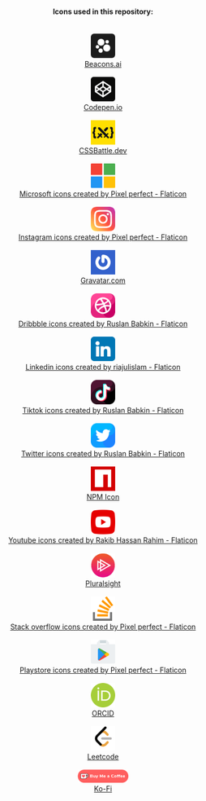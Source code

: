 <div align="center">
<h4>Icons used in this repository:</h4>
<br>
<img src="https://raw.githubusercontent.com/igorskyflyer/igorskyflyer/main/assets/beacons.png" width="48">
<br>
<a href="https://beacons.ai" title="Beacon.ai icon">Beacons.ai</a>
<br>
<br>
<img src="https://raw.githubusercontent.com/igorskyflyer/igorskyflyer/main/assets/codepen.png" width="48">
<br>
<a href="https://codepen.io" title="Codepen icon">Codepen.io</a>
<br>
<br>
<img src="https://raw.githubusercontent.com/igorskyflyer/igorskyflyer/main/assets/cssbattle.png" width="48">
<br>
<a href="https://cssbattle.dev" title="CSSBattle icon">CSSBattle.dev</a>
<br>
<br>
<img src="https://raw.githubusercontent.com/igorskyflyer/igorskyflyer/main/assets/microsoft.png" width="48">
<br>
<a href="https://www.flaticon.com/free-icons/microsoft" title="microsoft icons">Microsoft icons created by Pixel perfect - Flaticon</a>
<br>
<br>
<img src="https://raw.githubusercontent.com/igorskyflyer/igorskyflyer/main/assets/instagram.png" width="48">
<br>
<a href="https://www.flaticon.com/free-icons/instagram" title="instagram icons">Instagram icons created by Pixel perfect - Flaticon</a>
<br>
<br>
<img src="https://raw.githubusercontent.com/igorskyflyer/igorskyflyer/main/assets/gravatar.png" width="48">
<br>
<a href="https://gravatar.com" title="gravatar icons">Gravatar.com</a>
<br>
<br>
<img src="https://raw.githubusercontent.com/igorskyflyer/igorskyflyer/main/assets/dribbble.png" width="48">
<br>
<a href="https://www.flaticon.com/free-icons/dribbble" title="dribbble icons">Dribbble icons created by Ruslan Babkin - Flaticon</a>
<br>
<br>
<img src="https://raw.githubusercontent.com/igorskyflyer/igorskyflyer/main/assets/linkedin.png" width="48">
<br>
<a href="https://www.flaticon.com/free-icons/linkedin" title="linkedin icons">Linkedin icons created by riajulislam - Flaticon</a>
<br>
<br>
<img src="https://raw.githubusercontent.com/igorskyflyer/igorskyflyer/main/assets/tiktok.png" width="48">
<br>
<a href="https://www.flaticon.com/free-icons/tiktok" title="tiktok icons">Tiktok icons created by Ruslan Babkin - Flaticon</a>
<br>
<br>
<img src="https://raw.githubusercontent.com/igorskyflyer/igorskyflyer/main/assets/twitter.png" width="48">
<br>
<a href="https://www.flaticon.com/free-icons/twitter" title="twitter icons">Twitter icons created by Ruslan Babkin - Flaticon</a>
<br>
<br>
<img src="https://raw.githubusercontent.com/igorskyflyer/igorskyflyer/main/assets/npm.png" width="48">
<br>
<a href="https://iconscout.com/icons/npm" target="_blank">NPM Icon</a>
<br>
<br>
<img src="https://raw.githubusercontent.com/igorskyflyer/igorskyflyer/main/assets/youtube.png" width="48">
<br>
<a href="https://www.flaticon.com/free-icons/youtube" title="youtube icons">Youtube icons created by Rakib Hassan Rahim - Flaticon</a>
<br>
<br>
<img src="https://raw.githubusercontent.com/igorskyflyer/igorskyflyer/main/assets/pluralsight.png" width="48">
<br>
<a href="https://pluralsight.com">Pluralsight</a>
<br>
<br>
<img src="https://raw.githubusercontent.com/igorskyflyer/igorskyflyer/main/assets/stack-overflow.png" width="48">
<br>
<a href="https://www.flaticon.com/free-icons/stack-overflow" title="stack overflow icons">Stack overflow icons created by Pixel perfect - Flaticon</a>
<br>
<br>
<img src="https://raw.githubusercontent.com/igorskyflyer/igorskyflyer/main/assets/play-store.png" width="48">
<br>
<a href="https://www.flaticon.com/free-icons/playstore" title="playstore icons">Playstore icons created by Pixel perfect - Flaticon</a>
<br>
<br>
<img src="https://raw.githubusercontent.com/igorskyflyer/igorskyflyer/main/assets/ORCID.png" width="48">
<br>
<a href="https://orcid.org/">ORCID</a>
<br>
<br>
<img src="https://raw.githubusercontent.com/igorskyflyer/igorskyflyer/main/assets/leetcode.png" width="48">
<br>
<a href="https://leetcode.com/">Leetcode</a>
<br>
<br>
<img src="https://raw.githubusercontent.com/igorskyflyer/igorskyflyer/main/assets/ko-fi.png" width="100">
<br>
<a href="https://ko-fi.com/">Ko-Fi</a>
</div>
